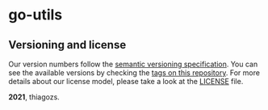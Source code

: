 # go-utils

## Versioning and license

Our version numbers follow the [semantic versioning specification](http://semver.org/). You can see the available versions by checking the [tags on this repository](https://github.com/mercadobitcoin/go-utils/tags). For more details about our license model, please take a look at the [LICENSE](LICENSE) file.

**2021**, thiagozs.
